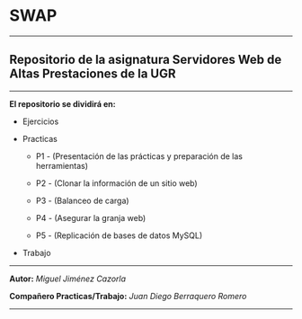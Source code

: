 # SWAP

---

## Repositorio de la asignatura Servidores Web de Altas Prestaciones de la UGR

---
 
**El repositorio se dividirá en:**

* Ejercicios

* Practicas
 
    * P1 - (Presentación de las prácticas y preparación de las herramientas)

    * P2 - (Clonar la información de un sitio web)

    * P3 - (Balanceo de carga)

    * P4 - (Asegurar la granja web)

    * P5 - (Replicación de bases de datos MySQL)

* Trabajo

---

**Autor:**  *Miguel Jiménez Cazorla*

**Compañero Practicas/Trabajo:** *Juan Diego Berraquero Romero*

---